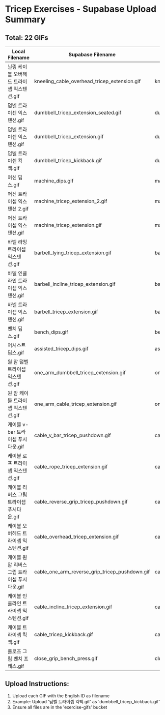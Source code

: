 # Tricep Exercises - Supabase Upload Summary

## Total: 22 GIFs

| Local Filename | Supabase Filename | Exercise ID |
|----------------|-------------------|-------------|
| 닐링 케이블 오버헤드 트라이셉 익스텐션.gif | kneeling_cable_overhead_tricep_extension.gif | kneeling_cable_overhead_tricep_extension |
| 덤벨 트라이센 익스텐션.gif | dumbbell_tricep_extension_seated.gif | dumbbell_tricep_extension_seated |
| 덤벨 트라이셉 익스텐션.gif | dumbbell_tricep_extension.gif | dumbbell_tricep_extension |
| 덤벨 트라이셉 킥백.gif | dumbbell_tricep_kickback.gif | dumbbell_tricep_kickback |
| 머신 딥스.gif | machine_dips.gif | machine_dips |
| 머신 트라이셉 익스텐션 2.gif | machine_tricep_extension_2.gif | machine_tricep_extension_2 |
| 머신 트라이셉 익스텐션.gif | machine_tricep_extension.gif | machine_tricep_extension |
| 바벨 라잉 트라이셉 익스텐션.gif | barbell_lying_tricep_extension.gif | barbell_lying_tricep_extension |
| 바벨 인클라인 트라이셉 익스텐션.gif | barbell_incline_tricep_extension.gif | barbell_incline_tricep_extension |
| 바벨 트라이셉 익스텐션.gif | barbell_tricep_extension.gif | barbell_tricep_extension |
| 벤치 딥스.gif | bench_dips.gif | bench_dips |
| 어시스트 딥스.gif | assisted_tricep_dips.gif | assisted_tricep_dips |
| 원 암 덤벨 트라이셉 익스텐션.gif | one_arm_dumbbell_tricep_extension.gif | one_arm_dumbbell_tricep_extension |
| 원 암 케이블 트라이셉 익스텐션.gif | one_arm_cable_tricep_extension.gif | one_arm_cable_tricep_extension |
| 케이블 v-bar 트라이셉 푸시다운.gif | cable_v_bar_tricep_pushdown.gif | cable_v_bar_tricep_pushdown |
| 케이블 로프 트라이셉 익스텐션.gif | cable_rope_tricep_extension.gif | cable_rope_tricep_extension |
| 케이블 리버스 그립 트라이셉 푸시다운.gif | cable_reverse_grip_tricep_pushdown.gif | cable_reverse_grip_tricep_pushdown |
| 케이블 오버헤드 트라이셉 익스텐션.gif | cable_overhead_tricep_extension.gif | cable_overhead_tricep_extension |
| 케이블 원 암 리버스 그립 트라이셉 푸시다운.gif | cable_one_arm_reverse_grip_tricep_pushdown.gif | cable_one_arm_reverse_grip_tricep_pushdown |
| 케이블 인클라인 트라이셉 익스텐션.gif | cable_incline_tricep_extension.gif | cable_incline_tricep_extension |
| 케이블 트라이셉 킥백.gif | cable_tricep_kickback.gif | cable_tricep_kickback |
| 클로즈 그립 벤치 프레스.gif | close_grip_bench_press.gif | close_grip_bench_press |

## Upload Instructions:
1. Upload each GIF with the English ID as filename
2. Example: Upload '덤벨 트라이셉 킥백.gif' as 'dumbbell_tricep_kickback.gif'
3. Ensure all files are in the 'exercise-gifs' bucket
